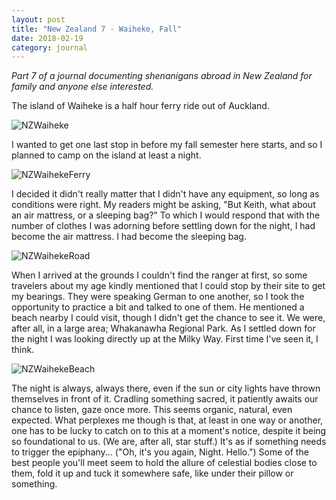 ```yaml
---
layout: post
title: "New Zealand 7 - Waiheke, Fall"
date: 2018-02-19
category: journal
---
```


<link rel="stylesheet" type="text/css"  href="/keiths-site/css/main.css">

*Part 7 of a journal documenting shenanigans abroad in New Zealand for family and anyone else interested.*

The island of Waiheke is a half hour ferry ride out of Auckland.

![NZWaiheke](/keiths-site/image_dir/NZWaheke.jpg)

I wanted to get one last stop in before my fall semester here starts, and so I planned to camp on the island at least a night.

![NZWaihekeFerry](/keiths-site/image_dir/NZWahekeFerry.jpg)

I decided it didn't really matter that I didn't have any equipment, so long as conditions were right. My readers might be asking, "But Keith, what about an air mattress, or a sleeping bag?" To which I would respond that with the number of clothes I was adorning before settling down for the night, I had become the air mattress. I had become the sleeping bag.

![NZWaihekeRoad](/keiths-site/image_dir/NZWahekeRoad.jpg)

When I arrived at the grounds I couldn't find the ranger at first, so some travelers about my age kindly mentioned that I could stop by their site to get my bearings. They were speaking German to one another, so I took the opportunity to practice a bit and talked to one of them. He mentioned a beach nearby I could visit, though I didn't get the chance to see it. We were, after all, in a large area; Whakanawha Regional Park. As I settled down for the night I was looking directly up at the Milky Way. First time I've seen it, I think.

![NZWaihekeBeach](/keiths-site/image_dir/NZWahekeBeach.jpg)

The night is always, always there, even if the sun or city lights have thrown themselves in front of it. Cradling something sacred, it patiently awaits our chance to listen, gaze once more. This seems organic, natural, even expected. What perplexes me though is that, at least in one way or another, one has to be lucky to catch on to this at a moment's notice, despite it being so foundational to us. (We are, after all, star stuff.) It's as if something needs to trigger the epiphany... ("Oh, it's you again, Night. Hello.") Some of the best people you'll meet seem to hold the allure of celestial bodies close to them, fold it up and tuck it somewhere safe, like under their pillow or something.